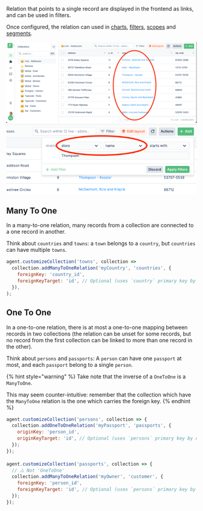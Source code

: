 Relation that points to a single record are displayed in the frontend as links, and can be used in filters.

Once configured, the relation can used in
[charts](https://docs.forestadmin.com/user-guide/dashboards/charts),
[filters](https://docs.forestadmin.com/user-guide/getting-started/master-your-ui/the-table-view#add-one-or-several-filters),
[scopes](https://docs.forestadmin.com/user-guide/collections/scopes) and
[segments](https://docs.forestadmin.com/user-guide/collections/segments).

![Many To One relation in the table view](../../assets/relationships-single-link.png)
![Many To One relation in a filter](../../assets/relationships-single-filter.png)

## Many To One

In a many-to-one relation, many records from a collection are connected to a one record in another.

Think about `countries` and `towns`: a `town` belongs to a `country`, but `countries` can have multiple `towns`.

```javascript
agent.customizeCollection('towns', collection =>
  collection.addManyToOneRelation('myCountry', 'countries', {
    foreignKey: 'country_id',
    foreignKeyTarget: 'id', // Optional (uses `country` primary key by default)
  }),
);
```

## One To One

In a one-to-one relation, there is at most a one-to-one mapping between records in two collections (the relation can be unset for some records, but no record from the first collection can be linked to more than one record in the other).

Think about `persons` and `passports`: A `person` can have one `passport` at most, and each `passport` belong to a single `person`.

{% hint style="warning" %}
Take note that the inverse of a `OneToOne` is a `ManyToOne`.

This may seem counter-intuitive: remember that the collection which have the `ManyToOne` relation is the one which carries the foreign key.
{% endhint %}

```javascript
agent.customizeCollection('persons', collection => {
  collection.addOneToOneRelation('myPassport', 'passports', {
    originKey: 'person_id',
    originKeyTarget: 'id', // Optional (uses `persons` primary key by default)
  });
});

agent.customizeCollection('passports', collection => {
  // ⚠️ Not 'OneToOne'
  collection.addManyToOneRelation('myOwner', 'customer', {
    foreignKey: 'person_id',
    foreignKeyTarget: 'id', // Optional (uses `persons` primary key by default)
  });
});
```
